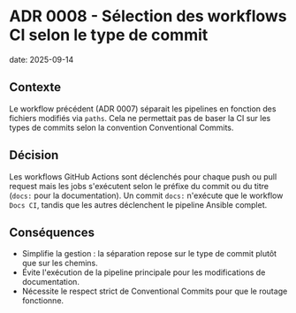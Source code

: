 # ADR 0008 - Sélection des workflows CI selon le type de commit

date: 2025-09-14

## Contexte
Le workflow précédent (ADR 0007) séparait les pipelines en fonction des fichiers modifiés via `paths`. Cela ne permettait pas de baser la CI sur les types de commits selon la convention Conventional Commits.

## Décision
Les workflows GitHub Actions sont déclenchés pour chaque push ou pull request mais les jobs s'exécutent selon le préfixe du commit ou du titre (`docs:` pour la documentation). Un commit `docs:` n'exécute que le workflow `Docs CI`, tandis que les autres déclenchent le pipeline Ansible complet.

## Conséquences
- Simplifie la gestion : la séparation repose sur le type de commit plutôt que sur les chemins.
- Évite l'exécution de la pipeline principale pour les modifications de documentation.
- Nécessite le respect strict de Conventional Commits pour que le routage fonctionne.
